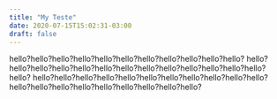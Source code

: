 ```yaml
---
title: "My Teste"
date: 2020-07-15T15:02:31-03:00
draft: false
---
```


hello?hello?hello?hello?hello?hello?hello?hello?hello?hello?hello?
hello?hello?hello?hello?hello?hello?hello?hello?hello?hello?hello?hello?hello?hello?
hello?hello?hello?hello?hello?hello?hello?hello?hello?hello?hello?
hello?hello?hello?hello?hello?hello?hello?hello?hello?

